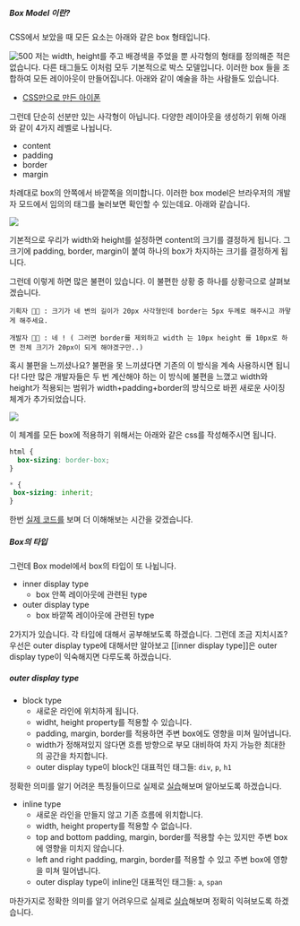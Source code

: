 ##### Box Model 이란?
CSS에서 보았을 때 모든 요소는 아래와 같은 box 형태입니다. 

![500](https://i.imgur.com/ShyBpTu.png)
저는 width, height를 주고 배경색을 주었을 뿐 사각형의 형태를 정의해준 적은 없습니다. 다른 태그들도 이처럼 모두 기본적으로 박스 모델입니다. 
이러한 box 들을 조합하여 모든 레이아웃이 만들어집니다. 아래와 같이 예술을 하는 사람들도 있습니다.

- [CSS만으로 만든 아이폰](https://codepen.io/_fbrz/pen/poYgWz)


그런데 단순히 선분만 있는 사각형이 아닙니다. 다양한 레이아웃을 생성하기 위해 아래와 같이 4가지 레벨로 나뉩니다.

- content
- padding
- border
- margin

차례대로 box의 안쪽에서 바깥쪽을 의미합니다. 이러한 box model은 브라우저의 개발자 모드에서 임의의 태그를 눌러보면 확인할 수 있는데요. 아래와 같습니다.

![](https://i.imgur.com/SSKuJ6W.png)

기본적으로 우리가 width와 height를 설정하면 content의 크기를 결정하게 됩니다.
그 크기에 padding, border, margin이 붙여 하나의 box가 차지하는 크기를 결정하게 됩니다.

그런데 이렇게 하면 많은 불편이 있습니다. 이 불편한 상황 중 하나를 상황극으로 살펴보겠습니다.

```
기획자 👩‍🦰 : 크기가 네 변의 길이가 20px 사각형인데 border는 5px 두께로 해주시고 까맣게 해주세요.

개발자 🤔💭 : 네 ! ( 그러면 border를 제외하고 width 는 10px height 를 10px로 하면 전체 크기가 20px이 되게 해야겠구만..)
```

혹시 불편을 느끼셨나요? 불편을 못 느끼셨다면 기존의 이 방식을 계속 사용하시면 됩니다! 다만 많은 개발자들은 두 번 계산해야 하는 이 방식에 불편을 느꼈고 width와 height가 적용되는 범위가 width+padding+border의 방식으로 바뀐 새로운 사이징 체계가 추가되었습니다. 

![](https://i.imgur.com/TmaJY6F.png)

이 체계를 모든 box에 적용하기 위해서는 아래와 같은 css를 작성해주시면 됩니다.

```css
html {
  box-sizing: border-box;
}

* {
 box-sizing: inherit;
}
```

한번 [실제 코드를](https://codepen.io/web-dev-T/pen/qBvXVVQ) 보며 더 이해해보는 시간을 갖겠습니다.

##### Box의 타입

그런데 Box model에서 box의 타입이 또 나뉩니다. 

- inner display type
	- box 안쪽 레이아웃에 관련된 type
- outer display type 
	- box 바깥쪽 레이아웃에 관련된 type

2가지가 있습니다. 각 타입에 대해서 공부해보도록 하겠습니다. 그런데 조금 지치시죠? 우선은 outer display type에 대해서만 알아보고 [[inner display type]]은 outer display type이 익숙해지면 다루도록 하겠습니다.

##### outer display type

- block type
	- 새로운 라인에 위치하게 됩니다.
	- widht, height property를 적용할 수 있습니다.
	- padding, margin, border를 적용하면 주변 box에도 영향을 미쳐 밀어냅니다.
	- width가 정해져있지 않다면 흐름 방향으로 부모 대비하여 차지 가능한 최대한의 공간을 차지합니다.
	- outer display type이 block인 대표적인 태그들: `div`, `p`, `h1` 
	
정확한 의미를 알기 어려운 특징들이므로 실제로 [실습](https://codepen.io/web-dev-T/pen/Babdwrb)해보며 알아보도록 하겠습니다.

- inline type
	- 새로운 라인을 만들지 않고 기존 흐름에 위치합니다.
	- width, height property를 적용할 수 없습니다.
	- top and bottom padding, margin, border를 적용할 수는 있지만 주변 box에 영향을 미치지 않습니다.
	- left and right padding, margin, border를 적용할 수 있고 주변 box에 영향을 미쳐 밀어냅니다.
	- outer display type이 inline인 대표적인 태그들: `a`, `span`

마찬가지로 정확한 의미를 알기 어려우므로 실제로 [실습](https://codepen.io/web-dev-T/pen/vYPJezz)해보며 정확히 익혀보도록 하겠습니다.

